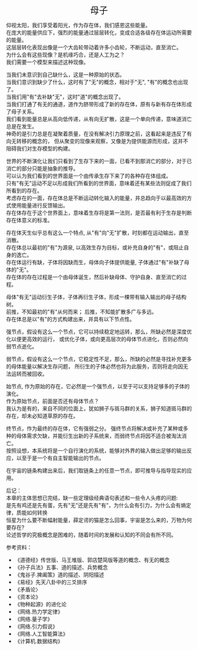 <center><font size=5>母子</font></center>

仰视太阳，我们享受着阳光，作为存在体，我们感恩这些能量。<br/>
在庞大的能量供应下，强烈的能量通过层层转化，变成合适各级存在体运动所需要的能量。<br/>
这层层转化表现出像是一个大齿轮带动着许多小齿轮，不断运动，直至消亡。<br/>
为什么会有这些现像？是机缘巧合，还是人工为之？<br/>
我们需要一个模型来描述这种现像。<br/>

当我们未意识到自己缺什么，这是一种原始的状态。<br/>
当我们意识到缺少了什么，这时有了"无"的概念，相对于"无", "有"的概念也出现了。<br/>
当我们用"有"去补缺"无"，这时"道"的概念出现了。<br/>
当我们打通了有无的通道，道作为脐带形成了新的存在体，原有与新有存在体形成了母子关系。<br/>
我们看到能量总是从高向低传递，从有向无扩散，这是一个单向传递，意味道消亡总是在发生。<br/>
神奇的是引力总是在凝聚着质量，在没有解决引力原理之前，这看起来是违反了有向无转移的概念的，
但从聚变的现像来观察，又像是为提供能源而形成，这并不阻碍我们对生存模型的构建。<br/>

世界的不断演化让我们只看到了生存下来的一面，已看不到那消亡的部分，对于已消亡的部分只能是抽象的推导。<br/>
可以认为我们看到的世界面是一个由传承生存下来了的各种存在体组成。<br/>
只有"有无"运动不足以形成我们所看到的世界面，意味着还有某些法则促成了我们所看到的存在。<br/>
考虑存在的一面，存在体总是不断运动转化输入的能量，并总趋向于以最高效的方式使用能量进行反馈输出。<br/>
存在体存在于这个世界面上，意味着生存将是第一法则，是否最有利于生存是判断存在体意义的标准。<br/>

存在体天生似乎总有这么一个特点, 从"有"向"无"扩散，时刻都在运动输出，直至消散。<br/>
存在体总以最初的"有"为源泉, 以高效生存为目标，或补充自身的"有"，或阻止自身的逸亡。<br/>
存在体运行有缺，子体将因缺而生，母体向子体提供能量, 子体通过"有"补缺了母体的"无"。<br/>
存在体的存在过程是一个由母体诞生，然后补缺母体、守护自身、直至消亡的过程。<br/>

母体"有无"运动衍生子体，子体再衍生子体，形成一棵带有输入输出的母子结构树。<br/>
前推，不知最初的"有"从何而来； 后推，不知能扩散多广与多远。<br/>
存在体总是以"有"的方式构建出来，并具有以下节点性。<br/>

强节点，假设有这么一个节点，它可以持续稳定地运转，那么，所缺必然是深度优化以便更高效的运行，
或优化子体，或向更高层次的母体节点进化，否则必然向弱节点逝化。

弱节点，假设有这么一个节点，它稳定性不足，那么，所缺的必然是寻找补充更多的母体能量以解决生存问题，
所衍生的子体必然也将为此服务，否则将走向因无法运转而被回收。

始节点, 作为原始的存在，它必然是一个强节点，以至于可以支持足够多的子体的演化。<br/> 
作为原始节点，前面是否还有母体节点？<br/>
我认为是有的，来自不同的位面上，犹如狮子与斑马群的关系，狮子知道斑马群的存在，却未必知道草原的存在。<br/>

终节点，作为最终的存在体，它有强弱之分。
强终节点将解决或补充了某种或多种的母体需求欠缺，并能衍生出新的子系统来，而弱终节点将因不适合被淘汰消亡。<br/>
按照设想，本系统将是一个自行演化的系统，能够对外界的输入做出足够的输出反应，以至于是一个有自主智能输出的节点。<br/>

在宇宙的链条构建出来后，我们取链条上的任意一节点，即可推导与指导现实的应用。<br/>

后记：<br/>
本章的主体思想已完结，缺一些定理级经典语句表述和一些令人头疼的问题:<br/>
是先有鸡还是先有蛋，先有"无"还是先有"有"，为什么会有引力，为什么会有熵定律，质能如何转换<br/>
恒星为什么要不断幅射能量，薛定谔的猫是怎么回事，宇宙是怎么来的，万物为何要存在?<br/>
论述哲学的究极概念是困难的，随着时间的发展和认知的不同会有所不同。<br/>

参考资料：
* 《道德经》传世版、马王堆版、郭店楚简版等道的概念、有无的概念
* 《孙子兵法》五事、道的描述、兵势概念
* 《鬼谷子.捭阖策》道的描述、阴阳描述
* 《易经》先天八卦中的三爻排序
* 《矛盾论〉
* 《资本论》
* 《物种起源》的进化论
* 《网络.热力学定律》
* 《网络.量子学》
* 《网络.引力假说》
* 《网络.人工智能算法》
* 《计算机.数据结构》

